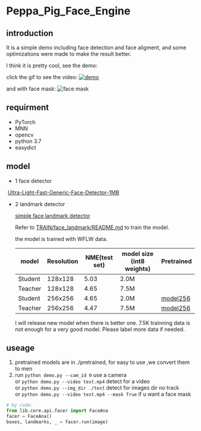 # Peppa_Pig_Face_Engine



## introduction

It is a simple demo including face detection and face aligment, and some optimizations were made to make the result better.




I think it is pretty cool, see the demo:

click the gif to see the video:
[![demo](https://github.com/610265158/simpleface-engine/blob/master/figure/sample.gif)](https://v.youku.com/v_show/id_XNDM3MTY4MTM2MA==.html?spm=a2h3j.8428770.3416059.1)

and with face mask:
![face mask](https://github.com/610265158/Peppa_Pig_Face_Engine/blob/master/figure/sample_mask.gif)

## requirment

+ PyTorch
+ MNN  
+ opencv
+ python 3.7
+ easydict

## model

+ 1 face detector

​		 [Ultra-Light-Fast-Generic-Face-Detector-1MB](https://github.com/Linzaer/Ultra-Light-Fast-Generic-Face-Detector-1MB)

+ 2 landmark detector

  [simple face landmark detector]( https://github.com/610265158/Peppa_Pig_Face_Landmark/tree/master/TRAIN/face_landmark) 

  Refer to [TRAIN/face_landmark/README.md](https://github.com/610265158/Peppa_Pig_Face_Landmark/blob/master/TRAIN/face_landmark/README.md) to train the model.

  the model is trained with WFLW data.

  | model   | Resolution | NME(test set) | model size (int8 weights) | Pretrained                                                   |
  | ------- | ---------- | ------------- | ------------------------- | ------------------------------------------------------------ |
  | Student | 128x128    | 5.03          | 2.0M                      |                                                              |
  | Teacher | 128x128    | 4.65          | 7.5M                      |                                                              |
  | Student | 256x256    | 4.65          | 2.0M                      | [model256](https://drive.google.com/drive/folders/1JFVrbMx07PwL47dFlUSZ1tAMcVxVmJXo?usp=share_link) |
  | Teacher | 256x256    | 4.47          | 7.5M                      | [model256](https://drive.google.com/drive/folders/1JFVrbMx07PwL47dFlUSZ1tAMcVxVmJXo?usp=share_link) |

  

  I will release new model when there is better one. 7.5K trainning data is not enough for a very good model. Please label more data if needed.

## useage

1. pretrained models are in ./pretrained, for easy to use ,we convert them to men
2. run `python demo.py --cam_id 0` use a camera    
   or  `python demo.py --video test.mp4`  detect for a video    
   or  `python demo.py --img_dir ./test`  detect for images dir no track   
   or  `python demo.py --video test.mp4 --mask True` if u want a face mask



```python
# by code:
from lib.core.api.facer import FaceAna
facer = FaceAna()
boxes, landmarks, _ = facer.run(image)
  
```



